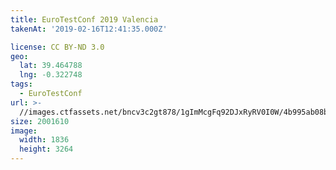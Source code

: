 ```yaml
---
title: EuroTestConf 2019 Valencia
takenAt: '2019-02-16T12:41:35.000Z'

license: CC BY-ND 3.0
geo:
  lat: 39.464788
  lng: -0.322748
tags:
  - EuroTestConf
url: >-
  //images.ctfassets.net/bncv3c2gt878/1gImMcgFq92DJxRyRV0I0W/4b995ab08b1b8a43109311a883fd9fa5/eurotestconf-2019-valencia_32253532667_o
size: 2001610
image:
  width: 1836
  height: 3264
---
```

